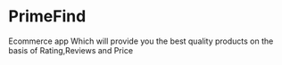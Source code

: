 # PrimeFind
Ecommerce app Which will provide you the best quality products on the basis of Rating,Reviews and Price
